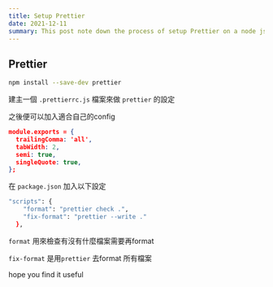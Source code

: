 ```yaml
---
title: Setup Prettier
date: 2021-12-11
summary: This post note down the process of setup Prettier on a node js project
---
```

## Prettier
```bash
npm install --save-dev prettier

```
建主一個 `.prettierrc.js` 檔案來做 `prettier` 的設定

之後便可以加入適合自己的config

```json
module.exports = {
  trailingComma: 'all',
  tabWidth: 2,
  semi: true,
  singleQuote: true,
};


```

在 `package.json` 加入以下設定

```bash
"scripts": {
    "format": "prettier check .",
    "fix-format": "prettier --write ."
  },
```
`format` 用來檢查有沒有什麼檔案需要再format

`fix-format` 是用`prettier` 去format 所有檔案

hope you find it useful